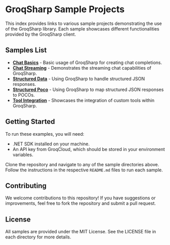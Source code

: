 # GroqSharp Sample Projects

This index provides links to various sample projects demonstrating the use of the GroqSharp library. Each sample showcases different functionalities provided by the GroqSharp client.

## Samples List

- [**Chat Basics**](./GroqSharp.Samples.ChatBasics/README.md) - Basic usage of GroqSharp for creating chat completions.
- [**Chat Streaming**](./GroqSharp.Samples.ChatStreaming/README.md) - Demonstrates the streaming chat capabilities of GroqSharp.
- [**Structured Data**](./GroqSharp.Samples.StructuredData/README.md) - Using GroqSharp to handle structured JSON responses.
- [**Structured Poco**](./GroqSharp.Samples.StructuredPoco/README.md) - Using GroqSharp to map structured JSON responses to POCOs.
- [**Tool Integration**](./GroqSharp.Samples.ToolIntegration/README.md) - Showcases the integration of custom tools within GroqSharp.

## Getting Started

To run these examples, you will need:
- .NET SDK installed on your machine.
- An API key from GroqCloud, which should be stored in your environment variables.

Clone the repository and navigate to any of the sample directories above. Follow the instructions in the respective `README.md` files to run each sample.

## Contributing

We welcome contributions to this repository! If you have suggestions or improvements, feel free to fork the repository and submit a pull request.

## License

All samples are provided under the MIT License. See the LICENSE file in each directory for more details.
